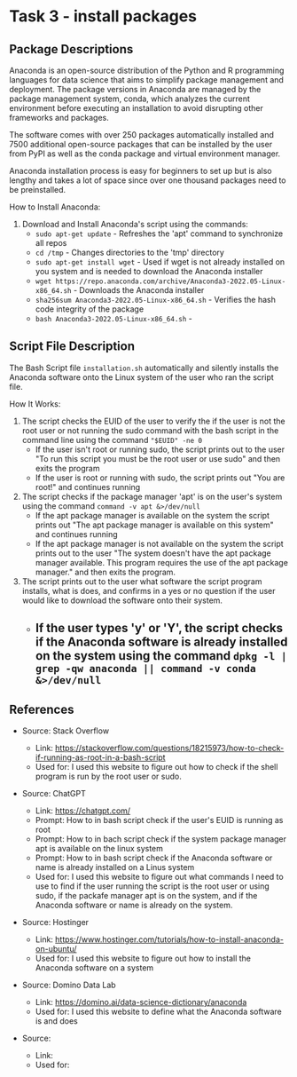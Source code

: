 # Task 3 - install packages
## Package Descriptions
Anaconda is an open-source distribution of the Python and R programming languages for data science that aims to simplify package management and deployment. The package versions in Anaconda are managed by the package management system, conda, which analyzes the current environment before executing an installation to avoid disrupting other frameworks and packages.

The software comes with over 250 packages automatically installed and 7500 additional open-source packages that can be installed by the user from PyPI as well as the conda package and virtual environment manager.

Anaconda installation process is easy for beginners to set up but is also lengthy and takes a lot of space since over one thousand packages need to be preinstalled.

How to Install Anaconda:
 1.  Download and Install Anaconda's script using the commands:
     - `sudo apt-get update` - Refreshes the 'apt' command to synchronize all repos
     - `cd /tmp` - Changes directories to the 'tmp' directory
     - `sudo apt-get install wget` - Used if wget is not already installed on you system and is needed to download the Anaconda installer
     - `wget https://repo.anaconda.com/archive/Anaconda3-2022.05-Linux-x86_64.sh` - Downloads the Anaconda installer
     - `sha256sum Anaconda3-2022.05-Linux-x86_64.sh` - Verifies the hash code integrity of the package
     - `bash Anaconda3-2022.05-Linux-x86_64.sh` - 

## Script File Description
The Bash Script file `installation.sh` automatically and silently installs the Anaconda software onto the Linux system of the user who ran the script file.

How It Works:
 1. The script checks the EUID of the user to verify the if the user is not the root user or not running the sudo command with the bash script in the command line using the command `"$EUID" -ne 0` 
     - If the user isn't root or running sudo, the script prints out to the user "To run this script you must be the root user or use sudo" and then exits the program
     - If the user is root or running with sudo, the script prints out "You are root!" and continues running
 2. The script checks if the package manager 'apt' is on the user's system using the command `command -v apt &>/dev/null`
     - If the apt package manager is available on the system the script prints out "The apt package manager is available on this system" and continues running
     - If the apt package manager is not available on the system the script prints out to the user "The system doesn't have the apt package manager available. This program requires the use of the apt package manager." and then exits the program.
 3. The script prints out to the user what software the script program installs, what is does, and confirms in a yes or no question if the user would like to download the software onto their system.
     - If the user types 'y' or 'Y', the script checks if the Anaconda software is already installed on the system using the command `dpkg -l | grep -qw anaconda || command -v conda &>/dev/null`
         -   

## References
 - Source: Stack Overflow
   - Link: https://stackoverflow.com/questions/18215973/how-to-check-if-running-as-root-in-a-bash-script
   - Used for: I used this website to figure out how to check if the shell program is run by the root user or sudo.

 - Source: ChatGPT
   - Link: https://chatgpt.com/
   - Prompt: How to in bash script check if the user's EUID is running as root
   - Prompt: How to in bach script check if the system package manager apt is available on the linux system
   - Prompt: How to in bash script check if the Anaconda software or name is already installed on a Linus system
   - Used for: I used this website to figure out what commands I need to use to find if the user running the script is the root user or using sudo, if the packafe manager apt is on the system, and if the Anaconda software or name is already on the system. 

 - Source: Hostinger
   - Link: https://www.hostinger.com/tutorials/how-to-install-anaconda-on-ubuntu/
   - Used for: I used this website to figure out how to install the Anaconda software on a system

 - Source: Domino Data Lab
   - Link: https://domino.ai/data-science-dictionary/anaconda
   - Used for: I used this website to define what the Anaconda software is and does

 - Source:
   - Link:
   - Used for: 

